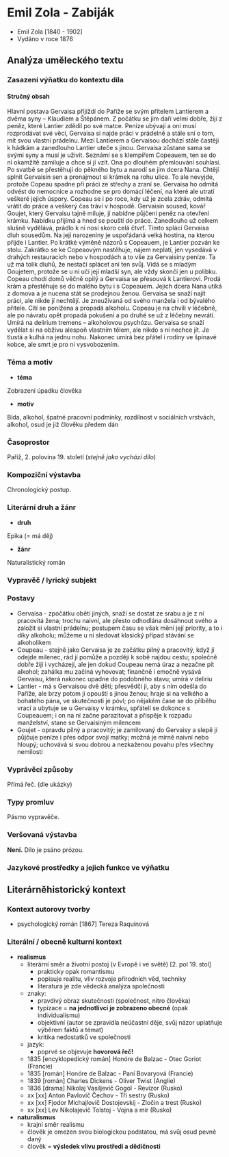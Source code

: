 # Emil Zola - Zabiják
- Emil Zola [1840 - 1902]
- Vydáno v roce 1876

## Analýza uměleckého textu

### Zasazení výňatku do kontextu díla

#### Stručný obsah

Hlavní postava Gervaisa přijíždí do Paříže se svým přítelem Lantierem a dvěma syny – Klaudiem a Štěpánem. Z počátku se jim daří velmi dobře, žijí z peněz, které Lantier zdědil po své matce. Peníze ubývají a oni musí rozprodávat své věci, Gervaisa si najde práci v prádelně a stále sní o tom, mít svou vlastní prádelnu. Mezi Lantierem a Gervaisou dochází stále častěji k hádkám a zanedlouho Lantier uteče s jinou. Gervaisa zůstane sama se svými syny a musí je uživit. Seznámí se s klempířem Copeauem, ten se do ní okamžitě zamiluje a chce si jí vzít. Ona po dlouhém přemlouvání souhlasí. Po svatbě se přestěhují do pěkného bytu a narodí se jim dcera Nana. Chtějí splnit Gervaisin sen a pronajmout si krámek na rohu ulice. To ale nevyjde, protože Copeau spadne při práci ze střechy a zraní se. Gervaisa ho odmítá odvést do nemocnice a rozhodne se pro domácí léčení, na které ale utratí veškeré jejich úspory. Copeau se i po roce, kdy už je zcela zdráv, odmítá vrátit do práce a veškerý čas tráví v hospodě. Gervaisin soused, kovář Goujet, který Gervaisu tajně miluje, jí nabídne půjčení peněz na otevření krámku. Nabídku přijímá a hned se pouští do práce. Zanedlouho už celkem slušně vydělává, prádlo k ní nosí skoro celá čtvrť. Tímto splácí Gervaisa dluh sousedům. Na její narozeniny je uspořádaná velká hostina, na kterou přijde i Lantier. Po krátké výměně názorů s Copeauem, je Lantier pozván ke stolu. Zakrátko se ke Copeaovým nastěhuje, nájem neplatí, jen vysedává v drahých restauracích nebo v hospodách a to vše za Gervaisiny peníze. Ta už má tolik dluhů, že nestačí splácet ani ten svůj. Vídá se s mladým Goujetem, protože se u ní učí její mladší syn, ale vždy skončí jen u polibku. Copeau chodí domů věčně opilý a Gervaisa se přesouvá k Lantierovi. Prodá krám a přestěhuje se do malého bytu i s Copeauem. Jejich dcera Nana utíká z domova a je nucena stát se prodejnou ženou. Gervaisa se snaží najít práci, ale nikde jí nechtějí. Je zneužívaná od svého manžela i od bývalého přítele. Cítí se ponížena a propadá alkoholu. Copeau je na chvíli v léčebně, ale po návratu opět propadá pokušení a po druhé se už z léčebny nevrátí. Umírá na delirium tremens – alkoholovou psychózu. Gervaisa se snaží vydělat si na obživu alespoň vlastním tělem, ale nikdo s ní nechce jít. Je tlustá a kulhá na jednu nohu. Nakonec umírá bez přátel i rodiny ve špinavé kobce, ale smrt je pro ni vysvobozením.

### Téma a motiv

- **téma**

Zobrazení úpadku člověka

- **motiv**

Bída, alkohol, špatné pracovní podmínky, rozdílnost v sociálních vrstvách, alkohol, osud je již člověku předem dán

### Časoprostor

Paříž, 2. polovina 19. století (*stejně jako vychází dílo*)

### Kompoziční výstavba

Chronologický postup.

### Literární druh a žánr

- **druh**

Epika (= má děj)

- **žánr**

Naturalistický román

### Vypravěč / lyrický subjekt

### Postavy

- Gervaisa - zpočátku obětí jiných, snaží se dostat ze srabu a je z ní pracovitá žena; trochu naivní, ale přesto odhodlána dosáhnout svého a založit si vlastní prádelnu; postupem času se však mění její priority, a to i díky alkoholu; můžeme u ní sledovat klasický případ stávání se alkoholikem
- Coupeau - stejně jako Gervaisa je ze začátku pilný a pracovitý, když jí odejde milenec, rád jí pomůže a později k sobě najdou cestu; společně dobře žijí i vycházejí, ale jen dokud Coupeau nemá úraz a nezačne pít alkohol; zahálka mu začíná vyhovovat; finančně i emočně vysává Gervaisu, která nakonec upadne do podobného stavu; umírá v deliriu
- Lantier - má s Gervaisou dvě děti; přesvědčí ji, aby s ním odešla do Paříže, ale brzy potom ji opouští s jinou ženou; hraje si na velkého a bohatého pána, ve skutečnosti je póvl; po nějakém čase se do příběhu vrací a ubytuje se u Gervaisy v krámku, spřátelí se dokonce s Coupeauem; i on na ní začne parazitovat a přispěje k rozpadu manželství, stane se Gervaisiným milencem
- Goujet - opravdu pilný a pracovitý; je zamilovaný do Gervaisy a slepě jí půjčuje peníze i přes odpor svojí matky; možná je mírně naivní nebo hloupý; uchovává si svou dobrou a nezkaženou povahu přes všechny nemilosti

### Vyprávěcí způsoby

Přímá řeč. (dle ukázky)

### Typy promluv

Pásmo vypravěče.

### Veršovaná výstavba

**Není.** Dílo je psáno prózou.

### Jazykové prostředky a jejich funkce ve výňatku

## Literárněhistorický kontext
### Kontext autorovy tvorby

- psychologický román [1867] Tereza Raquinová

### Literální / obecně kulturní kontext
- **realismus**
  - literární směr a životní postoj (v Evropě i ve světě) [2. pol 19. stol]
    - prakticky opak romantismu
    - popisuje realitu, vliv rozvoje přírodních věd, techniky
    - literatura je zde vědecká analýza společnosti
  - znaky:
    - pravdivý obraz skutečnosti (společnost, nitro člověka)
    - typizace = **na jednotlivci je zobrazeno obecné** (opak individualismu)
    - objektivní (autor se zpravidla neúčastní děje, svůj názor uplatňuje výběrem faktů a témat)
    - kritika nedostatků ve společnosti
  - jazyk:
    - poprvé se objevuje **hovorová řeč!**
  - 1835 [encyklopedický román] Honóre de Balzac - Otec Goriot (Francie)
  - 1835 [román] Honóre de Balzac - Paní Bovaryová (Francie)
  - 1839 [román] Charles Dickens - Oliver Twist (Anglie)
  - 1836 [drama] Nikolaj Vasiljevič Gogol - Revizor (Rusko)
  - xx [xx] Anton Pavlovič Čechov - Tři sestry (Rusko)
  - xx [xx] Fjodor Michajlovič Dostojevskij - Zločin a trest (Rusko)
  - xx [xx] Lev Nikolajevič Tolstoj - Vojna a mír (Rusko)
- **naturalismus**
  - krajní směr realismu
  - člověk je omezen svou biologickou podstatou, má svůj osud pevně daný
  - člověk = **výsledek vlivu prostředí a dědičnosti**
